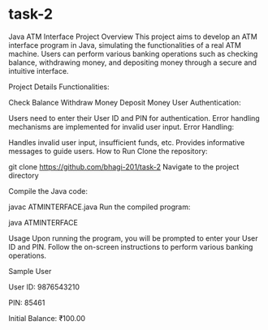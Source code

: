 # task-2
Java ATM Interface
Project Overview
This project aims to develop an ATM interface program in Java, simulating the functionalities of a real ATM machine. Users can perform various banking operations such as checking balance, withdrawing money, and depositing money through a secure and intuitive interface.

Project Details
Functionalities:

Check Balance
Withdraw Money
Deposit Money
User Authentication:

Users need to enter their User ID and PIN for authentication.
Error handling mechanisms are implemented for invalid user input.
Error Handling:

Handles invalid user input, insufficient funds, etc.
Provides informative messages to guide users.
How to Run
Clone the repository:

git clone https://github.com/bhagi-201/task-2
Navigate to the project directory

Compile the Java code:

javac ATMINTERFACE.java
Run the compiled program:

java ATMINTERFACE

Usage Upon running the program, you will be prompted to enter your User ID and PIN. Follow the on-screen instructions to perform various banking operations.

Sample User

User ID: 9876543210

PIN: 85461

Initial Balance: ₹100.00

